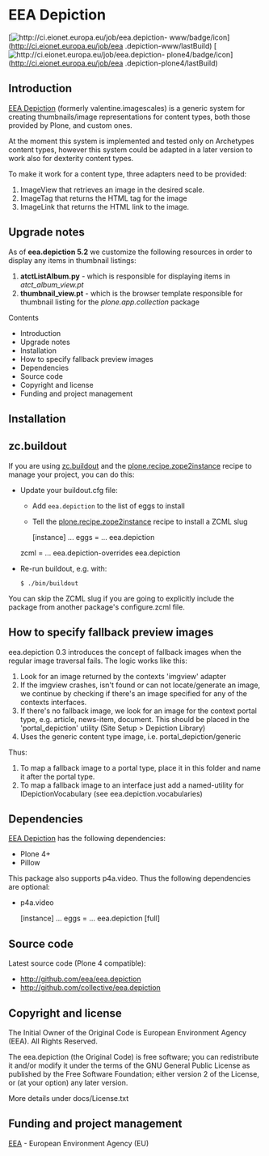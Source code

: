---
---

#  EEA Depiction

[![http://ci.eionet.europa.eu/job/eea.depiction-
www/badge/icon](https://camo.githubusercontent.com/fda576dea8933e9d2feab615f5f75451d60894ea/687474703a2f2f63692e65696f6e65742e6575726f70612e65752f6a6f622f6565612e646570696374696f6e2d7777772f62616467652f69636f6e)](http://ci.eionet.europa.eu/job/eea
.depiction-www/lastBuild) [![http://ci.eionet.europa.eu/job/eea.depiction-
plone4/badge/icon](https://camo.githubusercontent.com/4f73f7d5709350a22d7f0162f49cc6adf8d3833f/687474703a2f2f63692e65696f6e65742e6575726f70612e65752f6a6f622f6565612e646570696374696f6e2d706c6f6e65342f62616467652f69636f6e)](http://ci.eionet.europa.eu/job/eea
.depiction-plone4/lastBuild)

##  Introduction

[EEA Depiction](http://eea.github.com/docs/eea.depiction) (formerly
valentine.imagescales) is a generic system for creating thumbnails/image
representations for content types, both those provided by Plone, and custom
ones.

At the moment this system is implemented and tested only on Archetypes content
types, however this system could be adapted in a later version to work also
for dexterity content types.

To make it work for a content type, three adapters need to be provided:

  1. ImageView that retrieves an image in the desired scale.
  2. ImageTag that returns the HTML tag for the image
  3. ImageLink that returns the HTML link to the image.

##  Upgrade notes

As of **eea.depiction 5.2** we customize the following resources in order to
display any items in thumbnail listings:

  1. **atctListAlbum.py** \- which is responsible for displaying items in _atct_album_view.pt_
  2. **thumbnail_view.pt** \- which is the browser template responsible for thumbnail listing for the _plone.app.collection_ package

Contents

  * Introduction
  * Upgrade notes
  * Installation
  * How to specify fallback preview images
  * Dependencies
  * Source code
  * Copyright and license
  * Funding and project management

##  Installation

##  zc.buildout

If you are using [zc.buildout](http://pypi.python.org/pypi/zc.buildout) and
the
[plone.recipe.zope2instance](http://pypi.python.org/pypi/plone.recipe.zope2instance)
recipe to manage your project, you can do this:

  * Update your buildout.cfg file:

    * Add `eea.depiction` to the list of eggs to install
    * Tell the [plone.recipe.zope2instance](http://pypi.python.org/pypi/plone.recipe.zope2instance) recipe to install a ZCML slug
    
        [instance]
    ...
    eggs =
      ...
      eea.depiction
    
    zcml =
      ...
      eea.depiction-overrides
      eea.depiction
    

  * Re-run buildout, e.g. with:
    
        $ ./bin/buildout
    

You can skip the ZCML slug if you are going to explicitly include the package
from another package's configure.zcml file.

##  How to specify fallback preview images

eea.depiction 0.3 introduces the concept of fallback images when the regular
image traversal fails. The logic works like this:

  1. Look for an image returned by the contexts 'imgview' adapter
  2. If the imgview crashes, isn't found or can not locate/generate an image, we continue by checking if there's an image specified for any of the contexts interfaces.
  3. If there's no fallback image, we look for an image for the context portal type, e.g. article, news-item, document. This should be placed in the 'portal_depiction' utility (Site Setup &gt; Depiction Library)
  4. Uses the generic content type image, i.e. portal_depiction/generic

Thus:

  1. To map a fallback image to a portal type, place it in this folder and name it after the portal type.
  2. To map a fallback image to an interface just add a named-utility for IDepictionVocabulary (see eea.depiction.vocabularies)

##  Dependencies

[EEA Depiction](http://eea.github.com/docs/eea.depiction) has the following
dependencies:

    

  * Plone 4+
  * Pillow

This package also supports p4a.video. Thus the following dependencies are
optional:

    

  * p4a.video

    
    
    [instance]
    ...
    eggs =
      ...
      eea.depiction [full]
    

##  Source code

Latest source code (Plone 4 compatible):

    

  * <http://github.com/eea/eea.depiction>
  * <http://github.com/collective/eea.depiction>

##  Copyright and license

The Initial Owner of the Original Code is European Environment Agency (EEA).
All Rights Reserved.

The eea.depiction (the Original Code) is free software; you can redistribute
it and/or modify it under the terms of the GNU General Public License as
published by the Free Software Foundation; either version 2 of the License, or
(at your option) any later version.

More details under docs/License.txt

##  Funding and project management

[EEA](http://www.eea.europa.eu/) \- European Environment Agency (EU)

